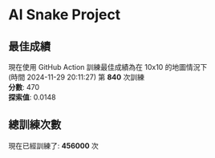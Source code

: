 
# AI Snake Project

## **最佳成績**










































現在使用 GitHub Action 訓練最佳成績為在 10x10 的地圖情況下  
(時間 2024-11-29 20:11:27) 第 **840** 次訓練  
**分數**: 470  
**探索值**: 0.0148





















































































## 總訓練次數
現在已經訓練了: **456000** 次
